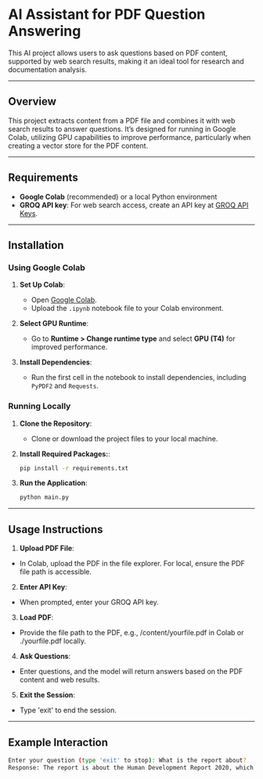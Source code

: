 # AI Assistant for PDF Question Answering

This AI project allows users to ask questions based on PDF content, supported by web search results, making it an ideal tool for research and documentation analysis.

---


## Overview
This project extracts content from a PDF file and combines it with web search results to answer questions. It’s designed for running in Google Colab, utilizing GPU capabilities to improve performance, particularly when creating a vector store for the PDF content.

---

## Requirements

- **Google Colab** (recommended) or a local Python environment
- **GROQ API key**: For web search access, create an API key at [GROQ API Keys](https://console.groq.com/keys).

---

## Installation

### Using Google Colab

1. **Set Up Colab**:
   - Open [Google Colab](https://colab.research.google.com/).
   - Upload the `.ipynb` notebook file to your Colab environment.

2. **Select GPU Runtime**:
   - Go to **Runtime > Change runtime type** and select **GPU (T4)** for improved performance.

3. **Install Dependencies**:
   - Run the first cell in the notebook to install dependencies, including `PyPDF2` and `Requests`.

### Running Locally

1. **Clone the Repository**:
   - Clone or download the project files to your local machine.

2. **Install Required Packages:**:
   ```bash
   pip install -r requirements.txt

3. **Run the Application**:
   ```bash
   python main.py

---

## Usage Instructions

1. **Upload PDF File**:

 - In Colab, upload the PDF in the file explorer. For local, ensure the PDF file path is accessible.

2. **Enter API Key**:

 - When prompted, enter your GROQ API key.

3. **Load PDF**:

 - Provide the file path to the PDF, e.g., /content/yourfile.pdf in Colab or ./yourfile.pdf locally.

4. **Ask Questions**:

 - Enter questions, and the model will return answers based on the PDF content and web results.

5. **Exit the Session**:

 - Type 'exit' to end the session.

---


## Example Interaction
 
   ```bash
   Enter your question (type 'exit' to stop): What is the report about?
   Response: The report is about the Human Development Report 2020, which documents...
